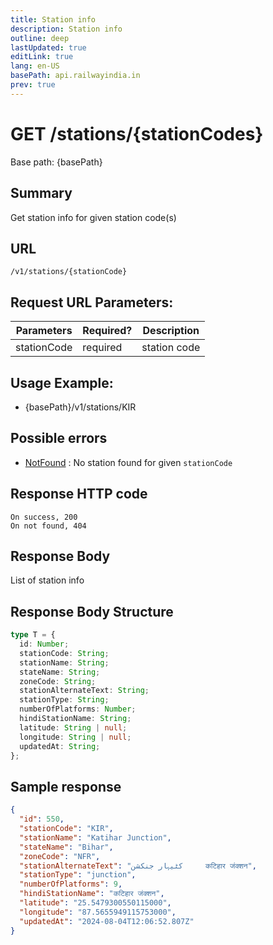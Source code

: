 ```yaml
---
title: Station info
description: Station info
outline: deep
lastUpdated: true
editLink: true
lang: en-US
basePath: api.railwayindia.in
prev: true
---
```


# GET /stations/\{stationCodes}

Base path: {basePath}

## Summary

Get station info for given station code(s)

## URL

`/v1/stations/{stationCode}`

## Request URL Parameters:

| Parameters  | Required? | Description  |
| ----------- | --------- | ------------ |
| stationCode | required  | station code |

## Usage Example:

- {basePath}/v1/stations/KIR

## Possible errors

- [NotFound](/errorcodes#NotFound) : No station found for given `stationCode`

## Response HTTP code

    On success, 200
    On not found, 404

## Response Body

List of station info

## Response Body Structure

```typescript
type T = {
  id: Number;
  stationCode: String;
  stationName: String;
  stateName: String;
  zoneCode: String;
  stationAlternateText: String;
  stationType: String;
  numberOfPlatforms: Number;
  hindiStationName: String;
  latitude: String | null;
  longitude: String | null;
  updatedAt: String;
};
```

## Sample response

```json
{
  "id": 550,
  "stationCode": "KIR",
  "stationName": "Katihar Junction",
  "stateName": "Bihar",
  "zoneCode": "NFR",
  "stationAlternateText": "کٹیہار جنکشن     कटिहार जंक्शन",
  "stationType": "junction",
  "numberOfPlatforms": 9,
  "hindiStationName": "कटिहार जंक्शन",
  "latitude": "25.5479300550115000",
  "longitude": "87.5655949115753000",
  "updatedAt": "2024-08-04T12:06:52.807Z"
}
```
